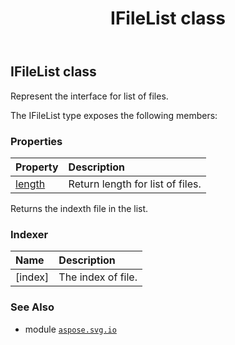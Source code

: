 ﻿---
title: IFileList class
second_title: Aspose.SVG for Python via .NET API References
description: 
type: docs
weight: 50
url: /python-net/aspose.svg.io/ifilelist/
is_root: false
---

## IFileList class

Represent the interface for list of files.



The IFileList type exposes the following members:

### Properties
| Property | Description |
| :- | :- |
| [length](/svg/python-net/aspose.svg.io/ifilelist/length) | Return length for list of files. |



Returns the indexth file in the list.
### Indexer
| Name | Description |
| :- | :- |
| [index] | The index of file. |



### See Also
* module [`aspose.svg.io`](..)
